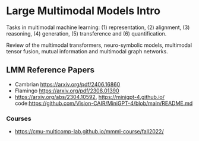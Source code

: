 # Large Multimodal Models Intro
Tasks in multimodal machine learning: (1) representation, (2) alignment, (3) reasoning, (4) generation, (5) transference and (6) quantification.

Review of the multimodal transformers, neuro-symbolic models, multimodal tensor fusion, mutual information and multimodal graph networks.

## LMM Reference Papers
- Cambrian https://arxiv.org/pdf/2406.16860
- Flamingo https://arxiv.org/pdf/2308.01390
- https://arxiv.org/abs/2304.10592, https://minigpt-4.github.io/
  code:https://github.com/Vision-CAIR/MiniGPT-4/blob/main/README.md

### Courses
- https://cmu-multicomp-lab.github.io/mmml-course/fall2022/
